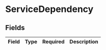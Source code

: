 # ServiceDependency


## Fields

| Field       | Type        | Required    | Description |
| ----------- | ----------- | ----------- | ----------- |